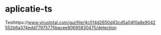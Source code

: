 # aplicatie-ts
Testhttps://www.virustotal.com/gui/file/4c014d2650d43cd5a04f0a8e9042552b6a374edd77975775bacee80695830475/detection
